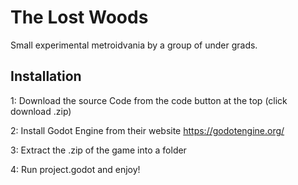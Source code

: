 # The Lost Woods
 Small experimental metroidvania by a group of under grads.

## Installation

 1: Download the source Code from the code button at the top (click download .zip)

 2: Install Godot Engine from their website https://godotengine.org/

 3: Extract the .zip of the game into a folder

 4: Run project.godot and enjoy!
